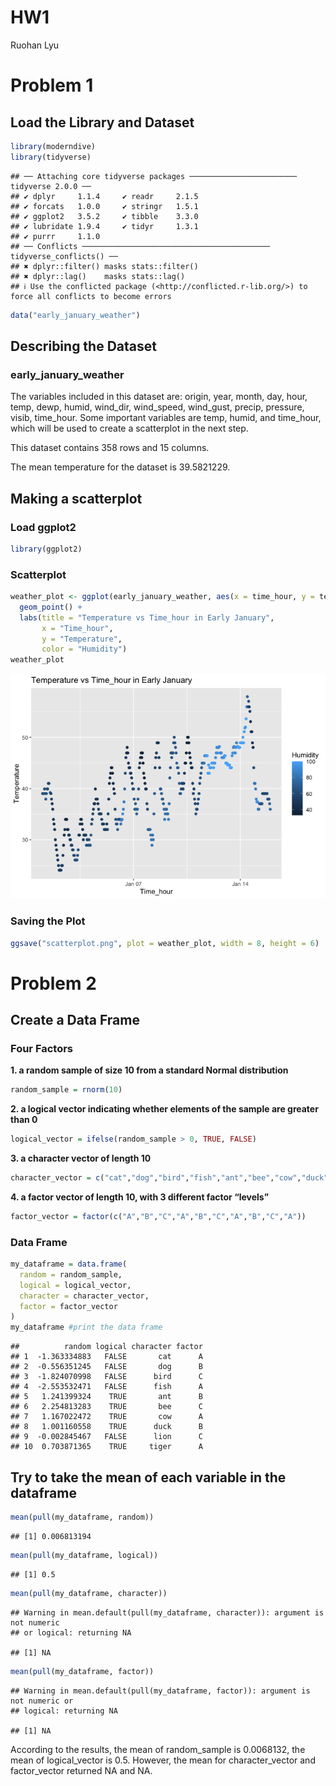 HW1
================
Ruohan Lyu

# Problem 1

## Load the Library and Dataset

``` r
library(moderndive)
library(tidyverse)
```

    ## ── Attaching core tidyverse packages ──────────────────────── tidyverse 2.0.0 ──
    ## ✔ dplyr     1.1.4     ✔ readr     2.1.5
    ## ✔ forcats   1.0.0     ✔ stringr   1.5.1
    ## ✔ ggplot2   3.5.2     ✔ tibble    3.3.0
    ## ✔ lubridate 1.9.4     ✔ tidyr     1.3.1
    ## ✔ purrr     1.1.0     
    ## ── Conflicts ────────────────────────────────────────── tidyverse_conflicts() ──
    ## ✖ dplyr::filter() masks stats::filter()
    ## ✖ dplyr::lag()    masks stats::lag()
    ## ℹ Use the conflicted package (<http://conflicted.r-lib.org/>) to force all conflicts to become errors

``` r
data("early_january_weather")
```

## Describing the Dataset

### early_january_weather

The variables included in this dataset are: origin, year, month, day,
hour, temp, dewp, humid, wind_dir, wind_speed, wind_gust, precip,
pressure, visib, time_hour. Some important variables are temp, humid,
and time_hour, which will be used to create a scatterplot in the next
step.

This dataset contains 358 rows and 15 columns.

The mean temperature for the dataset is 39.5821229.

## Making a scatterplot

### Load ggplot2

``` r
library(ggplot2)
```

### Scatterplot

``` r
weather_plot <- ggplot(early_january_weather, aes(x = time_hour, y = temp, color = humid)) + 
  geom_point() + 
  labs(title = "Temperature vs Time_hour in Early January", 
       x = "Time_hour",
       y = "Temperature",
       color = "Humidity")
weather_plot
```

![](p8105_hw1_rl3610_files/figure-gfm/unnamed-chunk-3-1.png)<!-- -->

### Saving the Plot

``` r
ggsave("scatterplot.png", plot = weather_plot, width = 8, height = 6)
```

# Problem 2

## Create a Data Frame

### Four Factors

**1. a random sample of size 10 from a standard Normal distribution**

``` r
random_sample = rnorm(10)
```

**2. a logical vector indicating whether elements of the sample are
greater than 0**

``` r
logical_vector = ifelse(random_sample > 0, TRUE, FALSE)
```

**3. a character vector of length 10**

``` r
character_vector = c("cat","dog","bird","fish","ant","bee","cow","duck","lion","tiger")
```

**4. a factor vector of length 10, with 3 different factor “levels”**

``` r
factor_vector = factor(c("A","B","C","A","B","C","A","B","C","A"))
```

### Data Frame

``` r
my_dataframe = data.frame(
  random = random_sample,
  logical = logical_vector,
  character = character_vector,
  factor = factor_vector
)
my_dataframe #print the data frame
```

    ##          random logical character factor
    ## 1  -1.363334883   FALSE       cat      A
    ## 2  -0.556351245   FALSE       dog      B
    ## 3  -1.824070998   FALSE      bird      C
    ## 4  -2.553532471   FALSE      fish      A
    ## 5   1.241399324    TRUE       ant      B
    ## 6   2.254813283    TRUE       bee      C
    ## 7   1.167022472    TRUE       cow      A
    ## 8   1.001160558    TRUE      duck      B
    ## 9  -0.002845467   FALSE      lion      C
    ## 10  0.703871365    TRUE     tiger      A

## Try to take the mean of each variable in the dataframe

``` r
mean(pull(my_dataframe, random))
```

    ## [1] 0.006813194

``` r
mean(pull(my_dataframe, logical))
```

    ## [1] 0.5

``` r
mean(pull(my_dataframe, character))
```

    ## Warning in mean.default(pull(my_dataframe, character)): argument is not numeric
    ## or logical: returning NA

    ## [1] NA

``` r
mean(pull(my_dataframe, factor))
```

    ## Warning in mean.default(pull(my_dataframe, factor)): argument is not numeric or
    ## logical: returning NA

    ## [1] NA

According to the results, the mean of random_sample is 0.0068132, the
mean of logical_vector is 0.5. However, the mean for character_vector
and factor_vector returned NA and NA.
